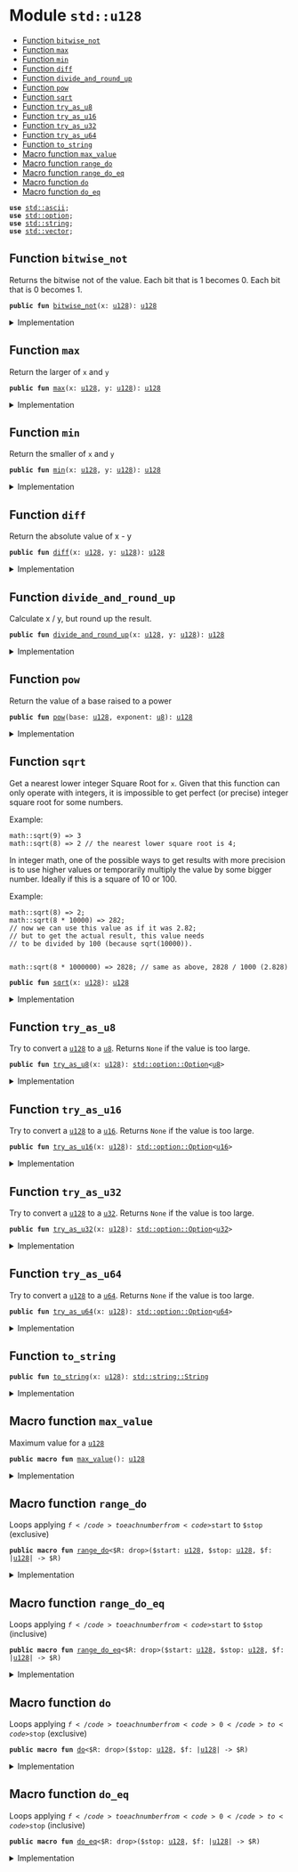 
<a name="std_u128"></a>

# Module `std::u128`



-  [Function `bitwise_not`](#std_u128_bitwise_not)
-  [Function `max`](#std_u128_max)
-  [Function `min`](#std_u128_min)
-  [Function `diff`](#std_u128_diff)
-  [Function `divide_and_round_up`](#std_u128_divide_and_round_up)
-  [Function `pow`](#std_u128_pow)
-  [Function `sqrt`](#std_u128_sqrt)
-  [Function `try_as_u8`](#std_u128_try_as_u8)
-  [Function `try_as_u16`](#std_u128_try_as_u16)
-  [Function `try_as_u32`](#std_u128_try_as_u32)
-  [Function `try_as_u64`](#std_u128_try_as_u64)
-  [Function `to_string`](#std_u128_to_string)
-  [Macro function `max_value`](#std_u128_max_value)
-  [Macro function `range_do`](#std_u128_range_do)
-  [Macro function `range_do_eq`](#std_u128_range_do_eq)
-  [Macro function `do`](#std_u128_do)
-  [Macro function `do_eq`](#std_u128_do_eq)


<pre><code><b>use</b> <a href="../std/ascii.md#std_ascii">std::ascii</a>;
<b>use</b> <a href="../std/option.md#std_option">std::option</a>;
<b>use</b> <a href="../std/string.md#std_string">std::string</a>;
<b>use</b> <a href="../std/vector.md#std_vector">std::vector</a>;
</code></pre>



<a name="std_u128_bitwise_not"></a>

## Function `bitwise_not`

Returns the bitwise not of the value.
Each bit that is 1 becomes 0. Each bit that is 0 becomes 1.


<pre><code><b>public</b> <b>fun</b> <a href="../std/u128.md#std_u128_bitwise_not">bitwise_not</a>(x: <a href="../std/u128.md#std_u128">u128</a>): <a href="../std/u128.md#std_u128">u128</a>
</code></pre>



<details>
<summary>Implementation</summary>


<pre><code><b>public</b> <b>fun</b> <a href="../std/u128.md#std_u128_bitwise_not">bitwise_not</a>(x: <a href="../std/u128.md#std_u128">u128</a>): <a href="../std/u128.md#std_u128">u128</a> {
    x ^ <a href="../std/u128.md#std_u128_max_value">max_value</a>!()
}
</code></pre>



</details>

<a name="std_u128_max"></a>

## Function `max`

Return the larger of <code>x</code> and <code>y</code>


<pre><code><b>public</b> <b>fun</b> <a href="../std/u128.md#std_u128_max">max</a>(x: <a href="../std/u128.md#std_u128">u128</a>, y: <a href="../std/u128.md#std_u128">u128</a>): <a href="../std/u128.md#std_u128">u128</a>
</code></pre>



<details>
<summary>Implementation</summary>


<pre><code><b>public</b> <b>fun</b> <a href="../std/u128.md#std_u128_max">max</a>(x: <a href="../std/u128.md#std_u128">u128</a>, y: <a href="../std/u128.md#std_u128">u128</a>): <a href="../std/u128.md#std_u128">u128</a> {
    <a href="../std/macros.md#std_macros_num_max">std::macros::num_max</a>!(x, y)
}
</code></pre>



</details>

<a name="std_u128_min"></a>

## Function `min`

Return the smaller of <code>x</code> and <code>y</code>


<pre><code><b>public</b> <b>fun</b> <a href="../std/u128.md#std_u128_min">min</a>(x: <a href="../std/u128.md#std_u128">u128</a>, y: <a href="../std/u128.md#std_u128">u128</a>): <a href="../std/u128.md#std_u128">u128</a>
</code></pre>



<details>
<summary>Implementation</summary>


<pre><code><b>public</b> <b>fun</b> <a href="../std/u128.md#std_u128_min">min</a>(x: <a href="../std/u128.md#std_u128">u128</a>, y: <a href="../std/u128.md#std_u128">u128</a>): <a href="../std/u128.md#std_u128">u128</a> {
    <a href="../std/macros.md#std_macros_num_min">std::macros::num_min</a>!(x, y)
}
</code></pre>



</details>

<a name="std_u128_diff"></a>

## Function `diff`

Return the absolute value of x - y


<pre><code><b>public</b> <b>fun</b> <a href="../std/u128.md#std_u128_diff">diff</a>(x: <a href="../std/u128.md#std_u128">u128</a>, y: <a href="../std/u128.md#std_u128">u128</a>): <a href="../std/u128.md#std_u128">u128</a>
</code></pre>



<details>
<summary>Implementation</summary>


<pre><code><b>public</b> <b>fun</b> <a href="../std/u128.md#std_u128_diff">diff</a>(x: <a href="../std/u128.md#std_u128">u128</a>, y: <a href="../std/u128.md#std_u128">u128</a>): <a href="../std/u128.md#std_u128">u128</a> {
    <a href="../std/macros.md#std_macros_num_diff">std::macros::num_diff</a>!(x, y)
}
</code></pre>



</details>

<a name="std_u128_divide_and_round_up"></a>

## Function `divide_and_round_up`

Calculate x / y, but round up the result.


<pre><code><b>public</b> <b>fun</b> <a href="../std/u128.md#std_u128_divide_and_round_up">divide_and_round_up</a>(x: <a href="../std/u128.md#std_u128">u128</a>, y: <a href="../std/u128.md#std_u128">u128</a>): <a href="../std/u128.md#std_u128">u128</a>
</code></pre>



<details>
<summary>Implementation</summary>


<pre><code><b>public</b> <b>fun</b> <a href="../std/u128.md#std_u128_divide_and_round_up">divide_and_round_up</a>(x: <a href="../std/u128.md#std_u128">u128</a>, y: <a href="../std/u128.md#std_u128">u128</a>): <a href="../std/u128.md#std_u128">u128</a> {
    <a href="../std/macros.md#std_macros_num_divide_and_round_up">std::macros::num_divide_and_round_up</a>!(x, y)
}
</code></pre>



</details>

<a name="std_u128_pow"></a>

## Function `pow`

Return the value of a base raised to a power


<pre><code><b>public</b> <b>fun</b> <a href="../std/u128.md#std_u128_pow">pow</a>(base: <a href="../std/u128.md#std_u128">u128</a>, exponent: <a href="../std/u8.md#std_u8">u8</a>): <a href="../std/u128.md#std_u128">u128</a>
</code></pre>



<details>
<summary>Implementation</summary>


<pre><code><b>public</b> <b>fun</b> <a href="../std/u128.md#std_u128_pow">pow</a>(base: <a href="../std/u128.md#std_u128">u128</a>, exponent: <a href="../std/u8.md#std_u8">u8</a>): <a href="../std/u128.md#std_u128">u128</a> {
    <a href="../std/macros.md#std_macros_num_pow">std::macros::num_pow</a>!(base, exponent)
}
</code></pre>



</details>

<a name="std_u128_sqrt"></a>

## Function `sqrt`

Get a nearest lower integer Square Root for <code>x</code>. Given that this
function can only operate with integers, it is impossible
to get perfect (or precise) integer square root for some numbers.

Example:
```move
math::sqrt(9) => 3
math::sqrt(8) => 2 // the nearest lower square root is 4;
```

In integer math, one of the possible ways to get results with more
precision is to use higher values or temporarily multiply the
value by some bigger number. Ideally if this is a square of 10 or 100.

Example:
```move
math::sqrt(8) => 2;
math::sqrt(8 * 10000) => 282;
// now we can use this value as if it was 2.82;
// but to get the actual result, this value needs
// to be divided by 100 (because sqrt(10000)).


math::sqrt(8 * 1000000) => 2828; // same as above, 2828 / 1000 (2.828)
```


<pre><code><b>public</b> <b>fun</b> <a href="../std/u128.md#std_u128_sqrt">sqrt</a>(x: <a href="../std/u128.md#std_u128">u128</a>): <a href="../std/u128.md#std_u128">u128</a>
</code></pre>



<details>
<summary>Implementation</summary>


<pre><code><b>public</b> <b>fun</b> <a href="../std/u128.md#std_u128_sqrt">sqrt</a>(x: <a href="../std/u128.md#std_u128">u128</a>): <a href="../std/u128.md#std_u128">u128</a> {
    <a href="../std/macros.md#std_macros_num_sqrt">std::macros::num_sqrt</a>!&lt;<a href="../std/u128.md#std_u128">u128</a>, <a href="../std/u256.md#std_u256">u256</a>&gt;(x, 128)
}
</code></pre>



</details>

<a name="std_u128_try_as_u8"></a>

## Function `try_as_u8`

Try to convert a <code><a href="../std/u128.md#std_u128">u128</a></code> to a <code><a href="../std/u8.md#std_u8">u8</a></code>. Returns <code>None</code> if the value is too large.


<pre><code><b>public</b> <b>fun</b> <a href="../std/u128.md#std_u128_try_as_u8">try_as_u8</a>(x: <a href="../std/u128.md#std_u128">u128</a>): <a href="../std/option.md#std_option_Option">std::option::Option</a>&lt;<a href="../std/u8.md#std_u8">u8</a>&gt;
</code></pre>



<details>
<summary>Implementation</summary>


<pre><code><b>public</b> <b>fun</b> <a href="../std/u128.md#std_u128_try_as_u8">try_as_u8</a>(x: <a href="../std/u128.md#std_u128">u128</a>): Option&lt;<a href="../std/u8.md#std_u8">u8</a>&gt; {
    <a href="../std/macros.md#std_macros_try_as_u8">std::macros::try_as_u8</a>!(x)
}
</code></pre>



</details>

<a name="std_u128_try_as_u16"></a>

## Function `try_as_u16`

Try to convert a <code><a href="../std/u128.md#std_u128">u128</a></code> to a <code><a href="../std/u16.md#std_u16">u16</a></code>. Returns <code>None</code> if the value is too large.


<pre><code><b>public</b> <b>fun</b> <a href="../std/u128.md#std_u128_try_as_u16">try_as_u16</a>(x: <a href="../std/u128.md#std_u128">u128</a>): <a href="../std/option.md#std_option_Option">std::option::Option</a>&lt;<a href="../std/u16.md#std_u16">u16</a>&gt;
</code></pre>



<details>
<summary>Implementation</summary>


<pre><code><b>public</b> <b>fun</b> <a href="../std/u128.md#std_u128_try_as_u16">try_as_u16</a>(x: <a href="../std/u128.md#std_u128">u128</a>): Option&lt;<a href="../std/u16.md#std_u16">u16</a>&gt; {
    <a href="../std/macros.md#std_macros_try_as_u16">std::macros::try_as_u16</a>!(x)
}
</code></pre>



</details>

<a name="std_u128_try_as_u32"></a>

## Function `try_as_u32`

Try to convert a <code><a href="../std/u128.md#std_u128">u128</a></code> to a <code><a href="../std/u32.md#std_u32">u32</a></code>. Returns <code>None</code> if the value is too large.


<pre><code><b>public</b> <b>fun</b> <a href="../std/u128.md#std_u128_try_as_u32">try_as_u32</a>(x: <a href="../std/u128.md#std_u128">u128</a>): <a href="../std/option.md#std_option_Option">std::option::Option</a>&lt;<a href="../std/u32.md#std_u32">u32</a>&gt;
</code></pre>



<details>
<summary>Implementation</summary>


<pre><code><b>public</b> <b>fun</b> <a href="../std/u128.md#std_u128_try_as_u32">try_as_u32</a>(x: <a href="../std/u128.md#std_u128">u128</a>): Option&lt;<a href="../std/u32.md#std_u32">u32</a>&gt; {
    <a href="../std/macros.md#std_macros_try_as_u32">std::macros::try_as_u32</a>!(x)
}
</code></pre>



</details>

<a name="std_u128_try_as_u64"></a>

## Function `try_as_u64`

Try to convert a <code><a href="../std/u128.md#std_u128">u128</a></code> to a <code><a href="../std/u64.md#std_u64">u64</a></code>. Returns <code>None</code> if the value is too large.


<pre><code><b>public</b> <b>fun</b> <a href="../std/u128.md#std_u128_try_as_u64">try_as_u64</a>(x: <a href="../std/u128.md#std_u128">u128</a>): <a href="../std/option.md#std_option_Option">std::option::Option</a>&lt;<a href="../std/u64.md#std_u64">u64</a>&gt;
</code></pre>



<details>
<summary>Implementation</summary>


<pre><code><b>public</b> <b>fun</b> <a href="../std/u128.md#std_u128_try_as_u64">try_as_u64</a>(x: <a href="../std/u128.md#std_u128">u128</a>): Option&lt;<a href="../std/u64.md#std_u64">u64</a>&gt; {
    <a href="../std/macros.md#std_macros_try_as_u64">std::macros::try_as_u64</a>!(x)
}
</code></pre>



</details>

<a name="std_u128_to_string"></a>

## Function `to_string`



<pre><code><b>public</b> <b>fun</b> <a href="../std/u128.md#std_u128_to_string">to_string</a>(x: <a href="../std/u128.md#std_u128">u128</a>): <a href="../std/string.md#std_string_String">std::string::String</a>
</code></pre>



<details>
<summary>Implementation</summary>


<pre><code><b>public</b> <b>fun</b> <a href="../std/u128.md#std_u128_to_string">to_string</a>(x: <a href="../std/u128.md#std_u128">u128</a>): String {
    <a href="../std/macros.md#std_macros_num_to_string">std::macros::num_to_string</a>!(x)
}
</code></pre>



</details>

<a name="std_u128_max_value"></a>

## Macro function `max_value`

Maximum value for a <code><a href="../std/u128.md#std_u128">u128</a></code>


<pre><code><b>public</b> <b>macro</b> <b>fun</b> <a href="../std/u128.md#std_u128_max_value">max_value</a>(): <a href="../std/u128.md#std_u128">u128</a>
</code></pre>



<details>
<summary>Implementation</summary>


<pre><code><b>public</b> <b>macro</b> <b>fun</b> <a href="../std/u128.md#std_u128_max_value">max_value</a>(): <a href="../std/u128.md#std_u128">u128</a> {
    0xFFFF_FFFF_FFFF_FFFF_FFFF_FFFF_FFFF_FFFF
}
</code></pre>



</details>

<a name="std_u128_range_do"></a>

## Macro function `range_do`

Loops applying <code>$f</code> to each number from <code>$start</code> to <code>$stop</code> (exclusive)


<pre><code><b>public</b> <b>macro</b> <b>fun</b> <a href="../std/u128.md#std_u128_range_do">range_do</a>&lt;$R: drop&gt;($start: <a href="../std/u128.md#std_u128">u128</a>, $stop: <a href="../std/u128.md#std_u128">u128</a>, $f: |<a href="../std/u128.md#std_u128">u128</a>| -&gt; $R)
</code></pre>



<details>
<summary>Implementation</summary>


<pre><code><b>public</b> <b>macro</b> <b>fun</b> <a href="../std/u128.md#std_u128_range_do">range_do</a>&lt;$R: drop&gt;($start: <a href="../std/u128.md#std_u128">u128</a>, $stop: <a href="../std/u128.md#std_u128">u128</a>, $f: |<a href="../std/u128.md#std_u128">u128</a>| -&gt; $R) {
    <a href="../std/macros.md#std_macros_range_do">std::macros::range_do</a>!($start, $stop, $f)
}
</code></pre>



</details>

<a name="std_u128_range_do_eq"></a>

## Macro function `range_do_eq`

Loops applying <code>$f</code> to each number from <code>$start</code> to <code>$stop</code> (inclusive)


<pre><code><b>public</b> <b>macro</b> <b>fun</b> <a href="../std/u128.md#std_u128_range_do_eq">range_do_eq</a>&lt;$R: drop&gt;($start: <a href="../std/u128.md#std_u128">u128</a>, $stop: <a href="../std/u128.md#std_u128">u128</a>, $f: |<a href="../std/u128.md#std_u128">u128</a>| -&gt; $R)
</code></pre>



<details>
<summary>Implementation</summary>


<pre><code><b>public</b> <b>macro</b> <b>fun</b> <a href="../std/u128.md#std_u128_range_do_eq">range_do_eq</a>&lt;$R: drop&gt;($start: <a href="../std/u128.md#std_u128">u128</a>, $stop: <a href="../std/u128.md#std_u128">u128</a>, $f: |<a href="../std/u128.md#std_u128">u128</a>| -&gt; $R) {
    <a href="../std/macros.md#std_macros_range_do_eq">std::macros::range_do_eq</a>!($start, $stop, $f)
}
</code></pre>



</details>

<a name="std_u128_do"></a>

## Macro function `do`

Loops applying <code>$f</code> to each number from <code>0</code> to <code>$stop</code> (exclusive)


<pre><code><b>public</b> <b>macro</b> <b>fun</b> <a href="../std/u128.md#std_u128_do">do</a>&lt;$R: drop&gt;($stop: <a href="../std/u128.md#std_u128">u128</a>, $f: |<a href="../std/u128.md#std_u128">u128</a>| -&gt; $R)
</code></pre>



<details>
<summary>Implementation</summary>


<pre><code><b>public</b> <b>macro</b> <b>fun</b> <a href="../std/u128.md#std_u128_do">do</a>&lt;$R: drop&gt;($stop: <a href="../std/u128.md#std_u128">u128</a>, $f: |<a href="../std/u128.md#std_u128">u128</a>| -&gt; $R) {
    <a href="../std/macros.md#std_macros_do">std::macros::do</a>!($stop, $f)
}
</code></pre>



</details>

<a name="std_u128_do_eq"></a>

## Macro function `do_eq`

Loops applying <code>$f</code> to each number from <code>0</code> to <code>$stop</code> (inclusive)


<pre><code><b>public</b> <b>macro</b> <b>fun</b> <a href="../std/u128.md#std_u128_do_eq">do_eq</a>&lt;$R: drop&gt;($stop: <a href="../std/u128.md#std_u128">u128</a>, $f: |<a href="../std/u128.md#std_u128">u128</a>| -&gt; $R)
</code></pre>



<details>
<summary>Implementation</summary>


<pre><code><b>public</b> <b>macro</b> <b>fun</b> <a href="../std/u128.md#std_u128_do_eq">do_eq</a>&lt;$R: drop&gt;($stop: <a href="../std/u128.md#std_u128">u128</a>, $f: |<a href="../std/u128.md#std_u128">u128</a>| -&gt; $R) {
    <a href="../std/macros.md#std_macros_do_eq">std::macros::do_eq</a>!($stop, $f)
}
</code></pre>



</details>


[//]: # ("File containing references which can be used from documentation")
